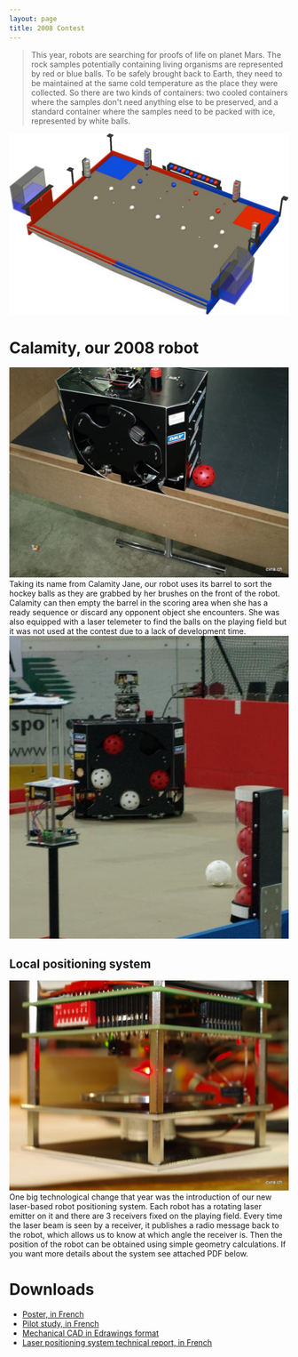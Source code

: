 ```yaml
---
layout: page
title: 2008 Contest
---
```

> This year, robots are searching for proofs of life on planet Mars.
> The rock samples potentially containing living organisms are represented by red or blue balls.
> To be safely brought back to Earth, they need to be maintained at the same cold temperature as the place they were collected.
> So there are two kinds of containers: two cooled containers where the samples don't need anything else to be preserved, and a standard container where the samples need to be packed with ice, represented by white balls.

![2008 playing field](/images/2008/table.png)

# Calamity, our 2008 robot
![Calamity](/images/2008/calamity2.jpg)
Taking its name from Calamity Jane, our robot uses its barrel to sort the hockey balls as they are grabbed by her brushes on the front of the robot.
Calamity can then empty the barrel in the scoring area when she has a ready sequence or discard any opponent object she encounters.
She was also equipped with a laser telemeter to find the balls on the playing field but it was not used at the contest due to a lack of development time.
![Calamity](/images/2008/calamity1.jpg)

## Local positioning system

![Laser based beacon](/images/2008/beacon.jpg)
One big technological change that year was the introduction of our new laser-based robot positioning system.
Each robot has a rotating laser emitter on it and there are 3 receivers fixed on the playing field.
Every time the laser beam is seen by a receiver, it publishes a radio message back to the robot, which allows us to know at which angle the receiver is.
Then the position of the robot can be obtained using simple geometry calculations.
If you want more details about the system see attached PDF below.



# Downloads

* [Poster, in French](/ressources/poster/cvra-2008.pdf)
* [Pilot study, in French](/ressources/pilot-study/2008.pdf)
* [Mechanical CAD in Edrawings format](/ressources/cad/calamity-2008.easm)
* [Laser positioning system technical report, in French](/ressources/misc/balise_laser.pdf)

